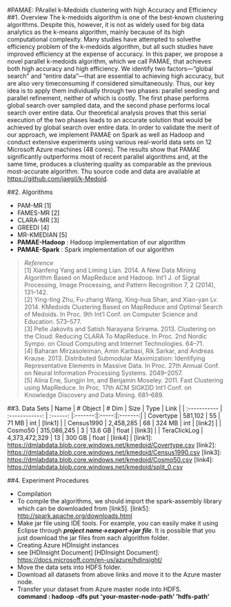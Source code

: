 #PAMAE: PArallel k-Medoids clustering with high Accuracy and Efficiency
##1. Overview
The k-medoids algorithm is one of the best-known clustering algorithms. Despite this, however, it is not as widely used for big data analytics as the k-means algorithm, mainly because of its high computational complexity. Many studies have attempted to solvethe efficiency problem of the k-medoids algorithm, but all such studies have improved efficiency at the expense of accuracy. In this paper, we propose a novel parallel k-medoids algorithm, which we call PAMAE, that achieves both high accuracy and high efficiency. We identify two factors—“global search” and “entire data”—that are essential to achieving high accuracy, but are also very timeconsuming if considered simultaneously. Thus, our key idea is to apply them individually through two phases: parallel seeding and parallel refinement, neither of which is costly. The first phase performs global search over sampled data, and the second phase performs local search over entire data. Our theoretical analysis proves that this serial execution of the two phases leads to an accurate solution that would be achieved by global search over entire data. In order to validate the merit of our approach, we implement PAMAE on Spark as well as Hadoop and conduct extensive experiments using various real-world data sets on 12 Microsoft Azure machines (48 cores). The results show that PAMAE significantly outperforms most of recent parallel algorithms and, at the same time, produces a clustering quality as comparable as the previous most-accurate algorithm. Thu source code and data are available at https://github.com/jaegil/k-Medoid.

##2. Algorithms
- PAM-MR [1]
- FAMES-MR [2]
- CLARA-MR [3]
- GREEDI [4]
- MR-KMEDIAN [5]
- **PAMAE-Hadoop** : Hadoop implementation of our algorithm
- **PAMAE-Spark** : Spark implementation of our algorithm

>_Reference_</br>
[1] Xianfeng Yang and Liming Lian. 2014. A New Data Mining Algorithm Based on MapReduce and Hadoop. Int’l J. of Signal Processing, Image Processing, and Pattern Recognition 7, 2 (2014), 131–142.</br>
[2] Ying-ting Zhu, Fu-zhang Wang, Xing-hua Shan, and Xiao-yan Lv. 2014. KMedoids Clustering Based on MapReduce and Optimal Search of Medoids. In Proc. 9th Int’l Conf. on Computer Science and Education. 573–577.</br>
[3] Pelle Jakovits and Satish Narayana Srirama. 2013. Clustering on the Cloud: Reducing CLARA To MapReduce. In Proc. 2nd Nordic Sympo. on Cloud Computing and Internet Technologies. 64–71.</br>
[4] Baharan Mirzasoleiman, Amin Karbasi, Rik Sarkar, and Andreas Krause. 2013. Distributed Submodular Maximization: Identifying Representative Elements in Massive Data. In Proc. 27th Annual Conf. on Neural Information Processing Systems. 2049–2057.</br>
[5] Alina Ene, Sungjin Im, and Benjamin Moseley. 2011. Fast Clustering using MapReduce. In Proc. 17th ACM SIGKDD Int’l Conf. on Knowledge Discovery and Data Mining. 681–689.

##3. Data Sets
| Name         | # Object       | # Dim    | Size    | Type  |  Link   |
| :----------- | :------------: | :------: |:-------:|:-----:|:-------:|
| Covertype    | 581,102        | 55       | 71 MB   | int   | [link1] |
| Census1990   | 2,458,285      | 68       | 324 MB  | int   | [link2] |
| Cosmo50      | 315,086,245    | 3        | 13.6 GB | float | [link3] |
| TeraClickLog | 4,373,472,329  | 13       | 300 GB  | float | [link4] |
[link1]: https://dmlabdata.blob.core.windows.net/kmedoid/Covertype.csv
[link2]: https://dmlabdata.blob.core.windows.net/kmedoid/Census1990.csv
[link3]: https://dmlabdata.blob.core.windows.net/kmedoid/Cosmo50.csv
[link4]: https://dmlabdata.blob.core.windows.net/kmedoid/split_0.csv

##4. Experiment Procedures
- Compilation
 - To compile the algorithms, we should import the spark-assembly library which can be downloaded from [link5]. 
[link5]: http://spark.apache.org/downloads.html
 - Make jar file using IDE tools. For example, you can easily make it using Eclipse through **_project name->export->jar file_**. It is possible that you just download the jar files from each algorithm folder.
- Creating Azure HDInsight instances
 - see [HDInsight Document]
 [HDInsight Document]: https://docs.microsoft.com/en-us/azure/hdinsight/
- Move the data sets into HDFS folder.
 - Download all datasets from above links and move it to the Azure master node.
 - Transfer your dataset from Azure master node into HDFS.</br>
   **command : hadoop -dfs put 'your-master-node-path' 'hdfs-path'**
   



